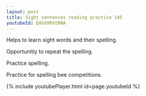 ```yaml
---
layout: post
title: Sight sentences reading practice 145
youtubeId: E8VdXRXtRNA
---
```

 
 
Helps to learn sight words and their spelling.

Opportunitiy to repeat the spelling. 

Practice spelling. 
 
Practice for spelling bee competitions. 
 
{% include youtubePlayer.html id=page.youtubeId %}
 
 
